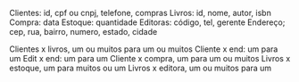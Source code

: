 Clientes: id, cpf ou cnpj, telefone, compras
 Livros: id, nome, autor, isbn
 Compra: data
 Estoque: quantidade
 Editoras: código, tel, gerente
 Endereço; cep, rua, bairro, numero,  estado, cidade


Clientes x livros, um ou muitos para um ou muitos
Cliente x end: um para um
Edit x end: um para um
Cliente x compra, um para um ou muitos
Livros x estoque, um para muitos ou um
Livros x editora, um ou muitos para um 
